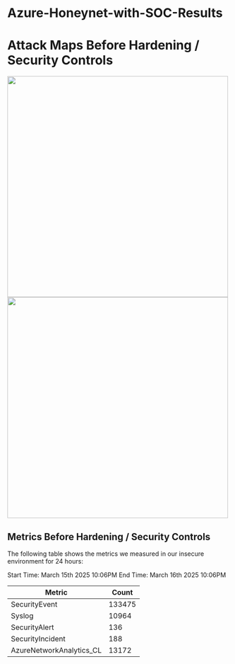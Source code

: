 # Azure-Honeynet-with-SOC-Results


# Attack Maps Before Hardening / Security Controls

<img src="https://i.imgur.com/4RPbGMs.png" width="500">

<img src="https://i.imgur.com/D9c4Od3.jpeg" width="500">



## Metrics Before Hardening / Security Controls

The following table shows the metrics we measured in our insecure environment for 24 hours:

Start Time: March 15th 2025 10:06PM
End Time: March 16th 2025 10:06PM

| Metric                                        | Count        |
|-----------------------------------------------|----------------------------|
| SecurityEvent         | 133475|
| Syslog | 10964|
|SecurityAlert       | 136 |
| SecurityIncident     | 188 |
| AzureNetworkAnalytics_CL                  | 13172 |
